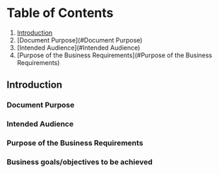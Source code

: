 # Table of Contents
1. [Introduction](#Introduction)
2. [Document Purpose](#Document Purpose)
3. [Intended Audience](#Intended Audience)
4. [Purpose of the Business Requirements](#Purpose of the Business Requirements)


## Introduction
### Document Purpose
### Intended Audience
### Purpose of the Business Requirements
### Business goals/objectives to be achieved
